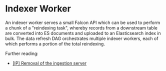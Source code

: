 # Indexer Worker

An indexer worker serves a small Falcon API which can be used to perform a chunk
of a "reindexing task", whereby records from a downstream table are converted
into ES documents and uploaded to an Elasticsearch index in bulk. The data
refresh DAG orchestrates multiple indexer workers, each of which performs a
portion of the total reindexing.

Further reading:

- [[IP] Removal of the ingestion server](https://docs.openverse.org/projects/proposals/ingestion_server_removal/20240328-implementation_plan_ingestion_server_removal.html)
